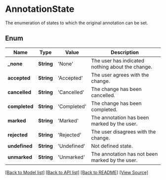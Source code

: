 ﻿# AnnotationState
The enumeration of states to which the original annotation can be set.

## Enum
Name | Type | Value | Description
------------ | ------------- | ------------- | -------------
**_none** | **String** | 'None' | The user has indicated nothing about the change.
**accepted** | **String** | 'Accepted' | The user agrees with the change.
**cancelled** | **String** | 'Cancelled' | The change has been cancelled.
**completed** | **String** | 'Completed' | The change has been completed.
**marked** | **String** | 'Marked' | The annotation has been marked by the user.
**rejected** | **String** | 'Rejected' | The user disagrees with the change.
**undefined** | **String** | 'Undefined' | Not defined state.
**unmarked** | **String** | 'Unmarked' | The annotation has not been marked by the user.

[[Back to Model list]](../README.md#documentation-for-models) [[Back to API list]](../README.md#documentation-for-api-endpoints) [[Back to README]](../README.md) [[View Source]](../AsposePdfCloud/Models/AnnotationState.swift)

